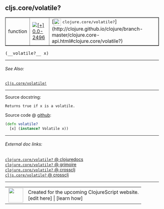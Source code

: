 ## cljs.core/volatile?



 <table border="1">
<tr>
<td>function</td>
<td><a href="https://github.com/cljsinfo/cljs-api-docs/tree/0.0-2496"><img valign="middle" alt="[+] 0.0-2496" title="Added in 0.0-2496" src="https://img.shields.io/badge/+-0.0--2496-lightgrey.svg"></a> </td>
<td>
[<img height="24px" valign="middle" src="http://i.imgur.com/1GjPKvB.png"> <samp>clojure.core/volatile?</samp>](http://clojure.github.io/clojure/branch-master/clojure.core-api.html#clojure.core/volatile?)
</td>
</tr>
</table>


 <samp>
(__volatile?__ x)<br>
</samp>

---



###### See Also:

[`cljs.core/volatile!`](../cljs.core/volatileBANG.md)<br>

---


Source docstring:

```
Returns true if x is a volatile.
```


Source code @ [github](https://github.com/clojure/clojurescript/blob/r1.7.58/src/main/cljs/cljs/core.cljs#L4044-L4046):

```clj
(defn volatile?
  [x] (instance? Volatile x))
```

<!--
Repo - tag - source tree - lines:

 <pre>
clojurescript @ r1.7.58
└── src
    └── main
        └── cljs
            └── cljs
                └── <ins>[core.cljs:4044-4046](https://github.com/clojure/clojurescript/blob/r1.7.58/src/main/cljs/cljs/core.cljs#L4044-L4046)</ins>
</pre>

-->

---



###### External doc links:

[`clojure.core/volatile?` @ clojuredocs](http://clojuredocs.org/clojure.core/volatile_q)<br>
[`clojure.core/volatile?` @ grimoire](http://conj.io/store/v1/org.clojure/clojure/1.7.0-beta3/clj/clojure.core/volatile%3F/)<br>
[`clojure.core/volatile?` @ crossclj](http://crossclj.info/fun/clojure.core/volatile%3F.html)<br>
[`cljs.core/volatile?` @ crossclj](http://crossclj.info/fun/cljs.core.cljs/volatile%3F.html)<br>

---

 <table>
<tr><td>
<img valign="middle" align="right" width="48px" src="http://i.imgur.com/Hi20huC.png">
</td><td>
Created for the upcoming ClojureScript website.<br>
[edit here] | [learn how]
</td></tr></table>

[edit here]:https://github.com/cljsinfo/cljs-api-docs/blob/master/cljsdoc/cljs.core/volatileQMARK.cljsdoc
[learn how]:https://github.com/cljsinfo/cljs-api-docs/wiki/cljsdoc-files

<!--

This information was too distracting to show to readers, but I'll leave it
commented here since it is helpful to:

- pretty-print the data used to generate this document
- and show how to retrieve that data



The API data for this symbol:

```clj
{:ns "cljs.core",
 :name "volatile?",
 :signature ["[x]"],
 :history [["+" "0.0-2496"]],
 :type "function",
 :related ["cljs.core/volatile!"],
 :full-name-encode "cljs.core/volatileQMARK",
 :source {:code "(defn volatile?\n  [x] (instance? Volatile x))",
          :title "Source code",
          :repo "clojurescript",
          :tag "r1.7.58",
          :filename "src/main/cljs/cljs/core.cljs",
          :lines [4044 4046]},
 :full-name "cljs.core/volatile?",
 :clj-symbol "clojure.core/volatile?",
 :docstring "Returns true if x is a volatile."}

```

Retrieve the API data for this symbol:

```clj
;; from Clojure REPL
(require '[clojure.edn :as edn])
(-> (slurp "https://raw.githubusercontent.com/cljsinfo/cljs-api-docs/catalog/cljs-api.edn")
    (edn/read-string)
    (get-in [:symbols "cljs.core/volatile?"]))
```

-->
